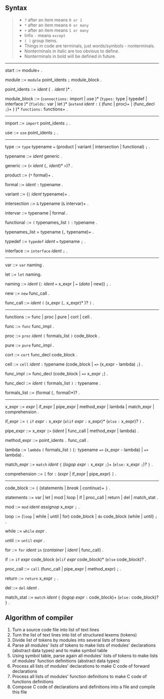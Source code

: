 ## Syntax

> - `?` after an item means `0 or 1`
> - `*` after an item means `0 or many`
> - `+` after an item means `1 or many`
> - Infix `-` means `except`
> - `( )` group items.
> - Things in code are terminals, just words/symbols - nonterminals.
> - Nonterminals in italic are too obvious to define.
> - Nonterminals in bold will be defined in future.

---

start ::= module+ .

module ::= `module` point_idents `;` module_block .

point_idents ::= _ident_ ( `.` _ident_ )* .

module_block ::=
(`connections:`
    import | use
)*
(`types:`
    type | typedef | interface
)*
(`fields:`
    var | let
)*
(`extend` _ident_ `:`
    ( (func | proc)+ | (func_decl `;`)+ )
)*
`functions:`
    functions+
.

---

import ::= `import` point_idents `;` .

use ::= `use` point_idents `;` .

---

type ::= `type` typename `=` (product | variant | intersection | functional) `;` .

typename ::= _ident_ generic .

generic ::= (`<` _ident_ (`,` _ident_)* `>`)? .

product ::= (`*` formal)+ .

formal ::= _ident_ `:` typename .

variant ::= (`|` _ident_ typename)+ .

intersection ::= `&` typename (`&` intervar)+ .

intervar ::= typename | formal .

functional ::= `(` typenames_list `)` `:` typename .

typenames_list = typename (`,` typename)+ .

typedef ::= `typedef` _ident_ `=` typename `;` .

interface ::= `interface` _ident_ `;` .

---

var ::= `var` naming .

let ::= `let` naming.

naming ::= _ident_ (`:` _ident_ `=` x_expr | `=` (_data_ | new)) `;` .

new ::= `new` func_call .

func_call ::= _ident_ `(` (x_expr (`,` x_expr)* )? `)` .

---

functions ::= func | proc | pure | cort | cell .

func ::= `func` func_impl .

proc ::= `proc` _ident_ `(` formals_list `)` code_block .

pure ::= `pure` func_impl .

cort ::= `cort` func_decl code_block .

cell ::= `cell` _ident_ `:` typename (code_block | `=>` (x_expr - lambda) `;`) .

func_impl ::= func_decl (code_block | `=>` x_expr `;`) .

func_decl ::= _ident_ `(` formals_list `)` `:` typename .

formals_list ::= (formal (`,` formal)*)? .

---

x_expr ::= _expr_ | if_expr | pipe_expr | method_expr | lambda | match_expr | comprehension .

if_expr ::= `(` `if` _expr_ `:` x_expr (`elif` _expr_ `:` x_expr)* (`else` `:` x_expr)? `)` .

pipe_expr ::= x_expr `|>` (_ident_ | func_call | method_expr | lambda) .

method_expr ::= point_idents `.` func_call .

lambda ::= `lambda` `(` formals_list `)` (`:` typename `=>` (x_expr - lambda) | `=>` lambda) .

match_expr ::= `match` _ident_ `{` (_logop_ _expr_ `:` x_expr `;`)+ (`else:` x_expr `;`)? `}` .

comprehension ::= `[` for `:` (_expr_ | if_expr | pipe_expr) `]` .

---

code_block ::= `{` (statements | _break_ | _continue_)+ `}` .

statements ::= var | let | mod | loop | if | proc_call | return | del | match_stat .

mod ::= `mod` _ident_ _assignop_ x_expr `;` .

loop ::= (`loop` | while | until | for) code_block | `do` code_block (while | until) `;` .

while ::= `while` _expr_ .

until ::= `until` _expr_ .

for ::= `for` _ident_ `in` (_container_ | _ident_ | func_call) .

if ::= `if` _expr_ code_block (`elif` _expr_ code_block)* (`else` code_block)? .

proc_call ::= `call` (func_call | pipe_expr | method_expr) `;` .

return ::= `return` x_expr `;` .

del ::= `del` _ident_ .

match_stat ::= `match` _ident_ `{` (_logop_ _expr_ `:` code_block)+ (`else:` code_block)? `}` .

## Algorithm of compiler

1. Turn a source code file into list of text lines
2. Turn the list of text lines into list of structured lexems (tokens)
3. Divide list of tokens by modules into several lists of tokens
4. Parse all modules' lists of tokens to make lists of modules' declarations (abstract data types) and to make symbol table
5. Using symbol table, parse again all modules' lists of tokens to make lists of modules' function definitions (abstract data types)
6. Process all lists of modules' declarations to make C code of forward declarations
7. Process all lists of modules' function definitions to make C code of functions definitions
8. Compose C code of declarations and definitions into a file and compile this file
